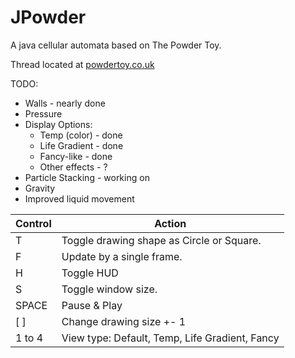 # JPowder 
A java cellular automata based on The Powder Toy.

Thread located at [powdertoy.co.uk](http://powdertoy.co.uk/Discussions/Thread/View.html?Thread=19989&PageNum=0)

TODO:
* Walls - nearly done
* Pressure
* Display Options:
  - Temp (color) - done
  - Life Gradient - done
  - Fancy-like - done
  - Other effects - ?
* Particle Stacking - working on
* Gravity
* Improved liquid movement

| Control | Action                                         |
|---------|------------------------------------------------|
| T       | Toggle drawing shape as Circle or Square.      |
| F       | Update by a single frame.                      |
| H       | Toggle HUD                                     |
| S       | Toggle window size.                            |
| SPACE   | Pause & Play                                   |
| [ ]     | Change drawing size +- 1                       |
| 1 to 4  | View type: Default, Temp, Life Gradient, Fancy |
 
